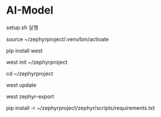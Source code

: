 # AI-Model


setup.sh 실행


source ~/zephyrproject/.venv/bin/activate

pip install west

west init ~/zephyrproject

cd ~/zephyrproject

west update

west zephyr-export

pip install -r ~/zephyrproject/zephyr/scripts/requirements.txt
